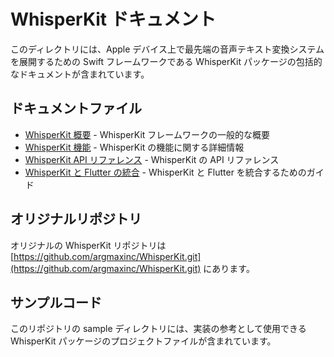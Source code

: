 # WhisperKit ドキュメント

このディレクトリには、Apple デバイス上で最先端の音声テキスト変換システムを展開するための Swift フレームワークである WhisperKit パッケージの包括的なドキュメントが含まれています。

## ドキュメントファイル

- [WhisperKit 概要](WhisperKit.md) - WhisperKit フレームワークの一般的な概要
- [WhisperKit 機能](WhisperKit-Features.md) - WhisperKit の機能に関する詳細情報
- [WhisperKit API リファレンス](WhisperKit-API.md) - WhisperKit の API リファレンス
- [WhisperKit と Flutter の統合](WhisperKit-Integration.md) - WhisperKit と Flutter を統合するためのガイド

## オリジナルリポジトリ

オリジナルの WhisperKit リポジトリは [https://github.com/argmaxinc/WhisperKit.git](https://github.com/argmaxinc/WhisperKit.git) にあります。

## サンプルコード

このリポジトリの sample ディレクトリには、実装の参考として使用できる WhisperKit パッケージのプロジェクトファイルが含まれています。
